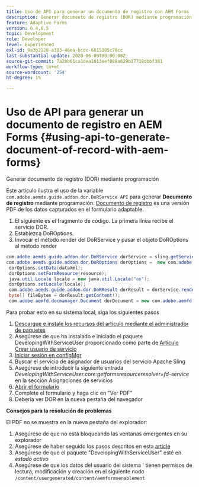 ```yaml
---
title: Uso de API para generar un documento de registro con AEM Forms
description: Generar documento de registro (DOR) mediante programación
feature: Adaptive Forms
version: 6.4,6.5
topic: Development
role: Developer
level: Experienced
exl-id: 9a3b2128-a383-46ea-bcdc-6015105c70cc
last-substantial-update: 2020-06-09T00:00:00Z
source-git-commit: 7a2bb61ca1dea1013eef088a629b17718dbbf381
workflow-type: tm+mt
source-wordcount: '254'
ht-degree: 1%

---
```


# Uso de API para generar un documento de registro en AEM Forms {#using-api-to-generate-document-of-record-with-aem-forms}

Generar documento de registro (DOR) mediante programación

Este artículo ilustra el uso de la variable `com.adobe.aemds.guide.addon.dor.DoRService API` para generar **Documento de registro** mediante programación. [Documento de registro](https://experienceleague.adobe.com/docs/experience-manager-65/forms/adaptive-forms-advanced-authoring/generate-document-of-record-for-non-xfa-based-adaptive-forms.html) es una versión PDF de los datos capturados en el formulario adaptable.

1. El siguiente es el fragmento de código. La primera línea recibe el servicio DOR.
1. Establezca DoROptions.
1. Invocar el método render del DoRService y pasar el objeto DoROptions al método render

```java
com.adobe.aemds.guide.addon.dor.DoRService dorService = sling.getService(com.adobe.aemds.guide.addon.dor.DoRService.class);
com.adobe.aemds.guide.addon.dor.DoROptions dorOptions =  new com.adobe.aemds.guide.addon.dor.DoROptions();
 dorOptions.setData(dataXml);
 dorOptions.setFormResource(resource);
 java.util.Locale locale = new java.util.Locale("en");
 dorOptions.setLocale(locale);
 com.adobe.aemds.guide.addon.dor.DoRResult dorResult = dorService.render(dorOptions);
 byte[] fileBytes = dorResult.getContent();
 com.adobe.aemfd.docmanager.Document dorDocument = new com.adobe.aemfd.docmanager.Document(fileBytes);
```

Para probar esto en su sistema local, siga los siguientes pasos

1. [Descargue e instale los recursos del artículo mediante el administrador de paquetes](assets/dor-with-api.zip)
1. Asegúrese de que ha instalado e iniciado el paquete DevelopingWithServiceUser proporcionado como parte de [Artículo Crear usuario de servicio](service-user-tutorial-develop.md)
1. [Iniciar sesión en configMgr](http://localhost:4502/system/console/configMgr)
1. Buscar el servicio de asignador de usuarios del servicio Apache Sling
1. Asegúrese de introducir la siguiente entrada _DevelopingWithServiceUser.core:getformsresourceresolver=fd-service_ en la sección Asignaciones de servicios
1. [Abrir el formulario](http://localhost:4502/content/dam/formsanddocuments/sandbox/1201-borrower-payments/jcr:content?wcmmode=disabled)
1. Complete el formulario y haga clic en &quot;Ver PDF&quot;
1. Debería ver DOR en la nueva pestaña del navegador


**Consejos para la resolución de problemas**

El PDF no se muestra en la nueva pestaña del explorador:

1. Asegúrese de que no está bloqueando las ventanas emergentes en su explorador
1. Asegúrese de haber seguido los pasos descritos en esta [article](service-user-tutorial-develop.md)
1. Asegúrese de que el paquete &quot;DevelopingWithServiceUser&quot; esté en *estado activo*
1. Asegúrese de que los datos del usuario del sistema &#39; tienen permisos de lectura, modificación y creación en el siguiente nodo `/content/usergenerated/content/aemformsenablement`
